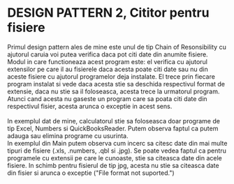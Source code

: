 # DESIGN PATTERN 2, Cititor pentru fisiere

Primul design pattern ales de mine este unul de tip Chain of Resonsibility cu ajutorul caruia voi putea verifica daca pot citi date din anumite fisiere. <br/>
Modul in care functioneaza acest program este: el verifica cu ajutorul extensilor pe care il au fisierele daca acesta poate citi date sau nu din aceste fisiere cu ajutorul programelor deja instalate. El trece prin fiecare program instalat si vede daca acesta stie sa deschida respectivul format de extensie, daca nu stie sa il foloseasca, acesta trece la urmatorul program. Atunci cand acesta nu gaseste un program care sa poata citi date din respectivul fisier, acesta arunca o exceptie in acest sens. <br/>
<br/>
In exemplul dat de mine, calculatorul stie sa foloseasca doar programe de tip Excel, Numbers si QuickBooksReader. Putem observa faptul ca putem adauga sau elimina programe cu usurinta. <br/>
In exemplul din Main putem observa cum incerc sa citesc date din mai multe tipuri de fisiere (.xls, .numbers, .qbl si .jpg). Se poate vedea faptul ca pentru programele cu extensii pe care le cunoaste, stie sa citeasca date din acele fisiere. In schimb pentru fisierul de tip jpg, acesta nu stie sa citeasca date din fisier si arunca o exceptie ("File format not suported.")
